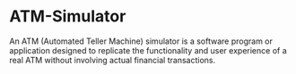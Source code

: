 # ATM-Simulator
An ATM (Automated Teller Machine) simulator is a software program or application designed to replicate the functionality and user experience of a real ATM without involving actual financial transactions.
